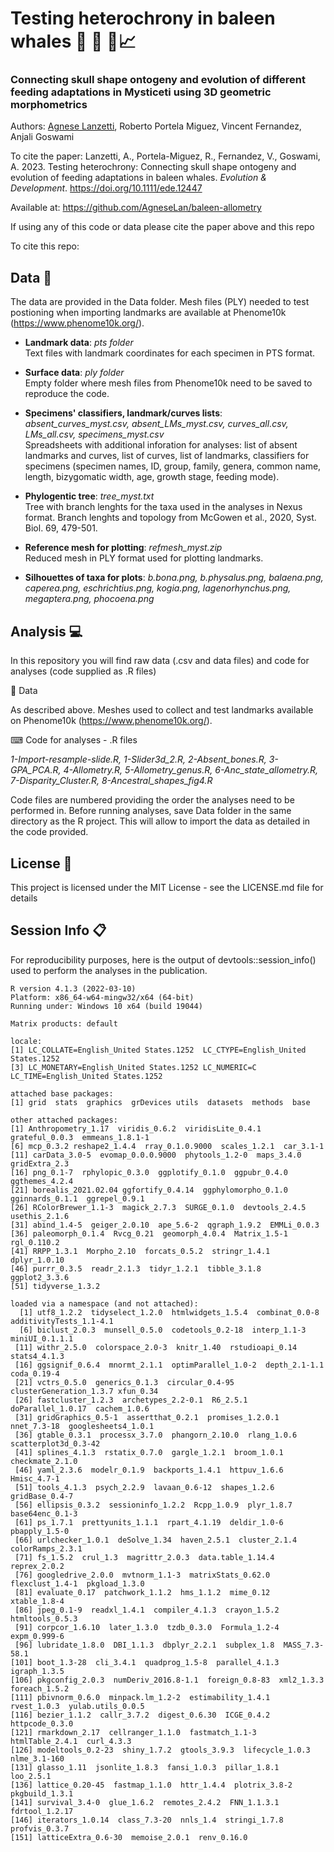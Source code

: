 # Testing heterochrony in baleen whales 🐳 🦐 🔬📈
### Connecting skull shape ontogeny and evolution of different feeding adaptations in Mysticeti using 3D geometric morphometrics 

Authors: [Agnese Lanzetti](mailto:agnese.lanzetti@gmail.com?subject=[GitHub]%20Ontogeny%20Baleen%20Whales%20Paper%20Code), Roberto Portela Miguez,
Vincent Fernandez, Anjali Goswami

To cite the paper: Lanzetti, A., Portela-Miguez, R., Fernandez, V., Goswami, A. 2023. Testing heterochrony: Connecting skull shape ontogeny and evolution of feeding adaptations in baleen whales. *Evolution & Development*. https://doi.org/10.1111/ede.12447

Available at: https://github.com/AgneseLan/baleen-allometry

If using any of this code or data please cite the paper above and this repo

To cite this repo: 



## Data :floppy_disk: 

The data are provided in the Data folder. Mesh files (PLY) needed to test postioning when importing landmarks are available at Phenome10k (https://www.phenome10k.org/). 

- __Landmark data__: *pts folder* <br />
Text files with landmark coordinates for each specimen in PTS format. 

- __Surface data__: *ply folder* <br />
Empty folder where mesh files from Phenome10k need to be saved to reproduce the code.

- __Specimens' classifiers, landmark/curves lists__: *absent_curves_myst.csv, absent_LMs_myst.csv, curves_all.csv, LMs_all.csv, specimens_myst.csv* <br />
Spreadsheets with additional inforation for analyses: list of absent landmarks and curves, list of curves, list of landmarks, classifiers for specimens (specimen names, ID, group, family, genera, common name, length, bizygomatic width, age, growth stage, feeding mode).

- __Phylogentic tree__: *tree_myst.txt* <br />
Tree with branch lenghts for the taxa used in the analyses in Nexus format. Branch lenghts and topology from McGowen et al., 2020, Syst. Biol. 69, 479-501.

- __Reference mesh for plotting__: *refmesh_myst.zip* <br />
Reduced mesh in PLY format used for plotting landmarks.

- __Silhouettes of taxa for plots__: *b.bona.png, b.physalus.png, balaena.png, caperea.png, eschrichtius.png, kogia.png, lagenorhynchus.png, megaptera.png, phocoena.png*

## Analysis :computer:
In this repository you will find raw data (.csv and data files) and code for analyses (code supplied as .R files)

📁 Data

As described above. Meshes used to collect and test landmarks available on Phenome10k (https://www.phenome10k.org/). 

⌨ Code for analyses - .R files

*1-Import-resample-slide.R, 1-Slider3d_2.R, 2-Absent_bones.R, 3-GPA_PCA.R, 4-Allometry.R, 5-Allometry_genus.R, 6-Anc_state_allometry.R, 7-Disparity_Cluster.R, 8-Ancestral_shapes_fig4.R*

Code files are numbered providing the order the analyses need to be performed in.
Before running analyses, save Data folder in the same directory as the R project. This will allow to import the data as detailed in the code provided.

## License 📃
This project is licensed under the MIT License - see the LICENSE.md file for details

## Session Info 📋
For reproducibility purposes, here is the output of devtools::session_info() used to perform the analyses in the publication.

```
R version 4.1.3 (2022-03-10)
Platform: x86_64-w64-mingw32/x64 (64-bit)
Running under: Windows 10 x64 (build 19044)

Matrix products: default

locale:
[1] LC_COLLATE=English_United States.1252  LC_CTYPE=English_United States.1252  
[3] LC_MONETARY=English_United States.1252 LC_NUMERIC=C  LC_TIME=English_United States.1252  

attached base packages:
[1] grid  stats  graphics  grDevices utils  datasets  methods  base  

other attached packages:
[1] Anthropometry_1.17  viridis_0.6.2  viridisLite_0.4.1  grateful_0.0.3  emmeans_1.8.1-1  
[6] mcp_0.3.2 reshape2_1.4.4  rray_0.1.0.9000  scales_1.2.1  car_3.1-1  
[11] carData_3.0-5  evomap_0.0.0.9000  phytools_1.2-0  maps_3.4.0  gridExtra_2.3  
[16] png_0.1-7  rphylopic_0.3.0  ggplotify_0.1.0  ggpubr_0.4.0  ggthemes_4.2.4  
[21] borealis_2021.02.04 ggfortify_0.4.14  ggphylomorpho_0.1.0 gginnards_0.1.1  ggrepel_0.9.1  
[26] RColorBrewer_1.1-3  magick_2.7.3  SURGE_0.1.0  devtools_2.4.5  usethis_2.1.6  
[31] abind_1.4-5  geiger_2.0.10  ape_5.6-2  qgraph_1.9.2  EMMLi_0.0.3  
[36] paleomorph_0.1.4  Rvcg_0.21  geomorph_4.0.4  Matrix_1.5-1  rgl_0.110.2  
[41] RRPP_1.3.1  Morpho_2.10  forcats_0.5.2  stringr_1.4.1  dplyr_1.0.10  
[46] purrr_0.3.5  readr_2.1.3  tidyr_1.2.1  tibble_3.1.8  ggplot2_3.3.6  
[51] tidyverse_1.3.2  

loaded via a namespace (and not attached):
  [1] utf8_1.2.2  tidyselect_1.2.0  htmlwidgets_1.5.4  combinat_0.0-8  additivityTests_1.1-4.1
  [6] biclust_2.0.3  munsell_0.5.0  codetools_0.2-18  interp_1.1-3  miniUI_0.1.1.1  
 [11] withr_2.5.0  colorspace_2.0-3  knitr_1.40  rstudioapi_0.14  stats4_4.1.3  
 [16] ggsignif_0.6.4  mnormt_2.1.1  optimParallel_1.0-2  depth_2.1-1.1  coda_0.19-4  
 [21] vctrs_0.5.0  generics_0.1.3  circular_0.4-95  clusterGeneration_1.3.7 xfun_0.34  
 [26] fastcluster_1.2.3  archetypes_2.2-0.1  R6_2.5.1  doParallel_1.0.17  cachem_1.0.6  
 [31] gridGraphics_0.5-1  assertthat_0.2.1  promises_1.2.0.1  nnet_7.3-18  googlesheets4_1.0.1  
 [36] gtable_0.3.1  processx_3.7.0  phangorn_2.10.0  rlang_1.0.6  scatterplot3d_0.3-42  
 [41] splines_4.1.3  rstatix_0.7.0  gargle_1.2.1  broom_1.0.1  checkmate_2.1.0  
 [46] yaml_2.3.6  modelr_0.1.9  backports_1.4.1  httpuv_1.6.6  Hmisc_4.7-1  
 [51] tools_4.1.3  psych_2.2.9  lavaan_0.6-12  shapes_1.2.6  gridBase_0.4-7  
 [56] ellipsis_0.3.2  sessioninfo_1.2.2  Rcpp_1.0.9  plyr_1.8.7  base64enc_0.1-3  
 [61] ps_1.7.1  prettyunits_1.1.1  rpart_4.1.19  deldir_1.0-6  pbapply_1.5-0  
 [66] urlchecker_1.0.1  deSolve_1.34  haven_2.5.1  cluster_2.1.4  colorRamps_2.3.1  
 [71] fs_1.5.2  crul_1.3  magrittr_2.0.3  data.table_1.14.4  reprex_2.0.2  
 [76] googledrive_2.0.0  mvtnorm_1.1-3  matrixStats_0.62.0  flexclust_1.4-1  pkgload_1.3.0  
 [81] evaluate_0.17  patchwork_1.1.2  hms_1.1.2  mime_0.12  xtable_1.8-4  
 [86] jpeg_0.1-9  readxl_1.4.1  compiler_4.1.3  crayon_1.5.2  htmltools_0.5.3  
 [91] corpcor_1.6.10  later_1.3.0  tzdb_0.3.0  Formula_1.2-4  expm_0.999-6  
 [96] lubridate_1.8.0  DBI_1.1.3  dbplyr_2.2.1  subplex_1.8  MASS_7.3-58.1  
[101] boot_1.3-28  cli_3.4.1  quadprog_1.5-8  parallel_4.1.3  igraph_1.3.5  
[106] pkgconfig_2.0.3  numDeriv_2016.8-1.1  foreign_0.8-83  xml2_1.3.3  foreach_1.5.2  
[111] pbivnorm_0.6.0  minpack.lm_1.2-2  estimability_1.4.1  rvest_1.0.3  yulab.utils_0.0.5  
[116] bezier_1.1.2  callr_3.7.2  digest_0.6.30  ICGE_0.4.2  httpcode_0.3.0  
[121] rmarkdown_2.17  cellranger_1.1.0  fastmatch_1.1-3  htmlTable_2.4.1  curl_4.3.3  
[126] modeltools_0.2-23  shiny_1.7.2  gtools_3.9.3  lifecycle_1.0.3  nlme_3.1-160  
[131] glasso_1.11  jsonlite_1.8.3  fansi_1.0.3  pillar_1.8.1  loo_2.5.1  
[136] lattice_0.20-45  fastmap_1.1.0  httr_1.4.4  plotrix_3.8-2  pkgbuild_1.3.1  
[141] survival_3.4-0  glue_1.6.2  remotes_2.4.2  FNN_1.1.3.1  fdrtool_1.2.17  
[146] iterators_1.0.14  class_7.3-20  nnls_1.4  stringi_1.7.8  profvis_0.3.7  
[151] latticeExtra_0.6-30  memoise_2.0.1  renv_0.16.0  
```
